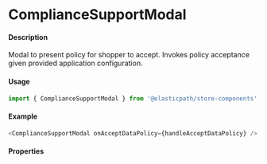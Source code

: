 # ComplianceSupportModal

#### Description

Modal to present policy for shopper to accept. Invokes policy acceptance given provided application configuration.

#### Usage

```js
import { ComplianceSupportModal } from '@elasticpath/store-components';
```

#### Example

```js
<ComplianceSupportModal onAcceptDataPolicy={handleAcceptDataPolicy} />
```

#### Properties

<!-- PROPS -->
